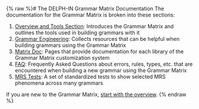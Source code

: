 {% raw %}# The DELPH-IN Grammar Matrix Documentation
The documentation for the Grammar Matrix is broken into these sections:

1. [Overview and Tools Section](https://delph-in.github.io/docs/matrix/MatrixTop): Introduces the Grammar Matrix and outlines the tools used in building grammars with it
2. [Grammar Engineering](https://delph-in.github.io/docs/matrix/MatrixDevConventions): Collects resources that can be helpful when building grammars using the Grammar Matrix
3. [Matrix Doc](https://delph-in.github.io/docs/matrix/MatrixDocTop): Pages that provide documentation for each library of the Grammar Matrix customization system
4. [FAQ](https://delph-in.github.io/docs/matrix/GrammarEngineeringFAQ): Frequently Asked Questions about errors, rules, types, etc. that are encountered when building a new grammar using the Grammar Matrix
5. [MRS Tests](https://delph-in.github.io/docs/matrix/MatrixMrsTestSuite): A set of standardized tests to show selected MRS phenomena across many grammars 

If you are new to the Grammar Matrix, [start with the overview](https://https://delph-in.github.io/docs/matrix/MatrixTop).
<update date omitted for speed>{% endraw %}